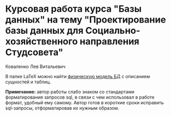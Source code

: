 # Курсовая работа курса "Базы данных" на тему "Проектирование базы данных для Социально-хозяйственного направления Студсовета"

Коваленко Лев Витальевич

В папке LaTeX можно найти [физическую модель БД](LaTeX/StudentCouncil.pdf) с описанием сущностей и таблиц.

**Примечание:** автор работы слабо знаком со стандартами форматирования запросов sql, в связи с чем использовал в работе формат, удобный ему самому. Автор готов в короткие сроки исправить sql-запросы, отформатировав их нужным образом.
